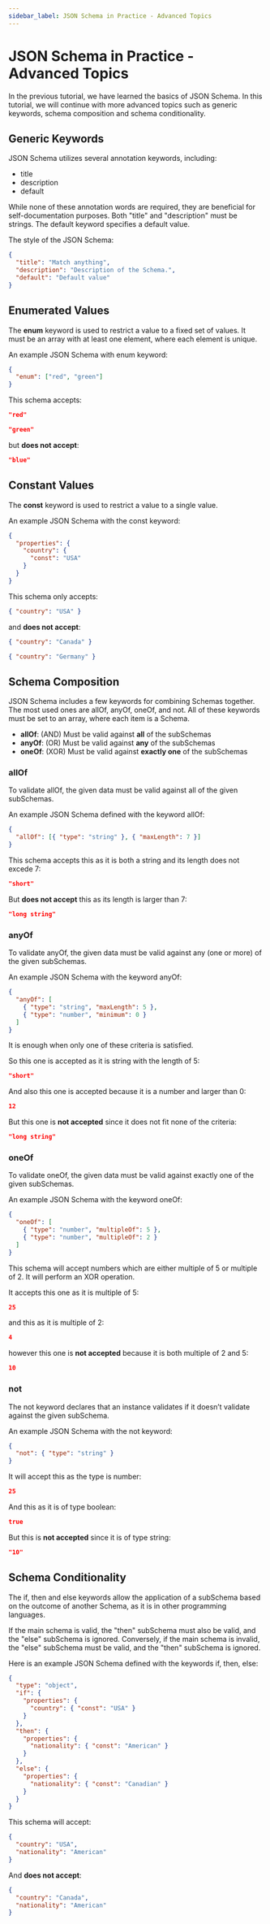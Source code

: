 ```yaml
---
sidebar_label: JSON Schema in Practice - Advanced Topics
---
```


# JSON Schema in Practice - Advanced Topics

In the previous tutorial, we have learned the basics of JSON Schema. In this tutorial, we will continue with more advanced topics such as generic keywords, schema composition and schema conditionality.

## Generic Keywords

JSON Schema utilizes several annotation keywords, including:

- title
- description
- default

While none of these annotation words are required, they are beneficial for self-documentation purposes.
Both "title" and "description" must be strings.
The default keyword specifies a default value.

The style of the JSON Schema:

```json
{
  "title": "Match anything",
  "description": "Description of the Schema.",
  "default": "Default value"
}
```

## Enumerated Values

The **enum** keyword is used to restrict a value to a fixed set of values. It must be an array with at least one element, where each element is unique.

An example JSON Schema with enum keyword:

```json
{
  "enum": ["red", "green"]
}
```

This schema accepts:

```json
"red"
```

```json
"green"
```

but **does not accept**:

```json
"blue"
```

## Constant Values

The **const** keyword is used to restrict a value to a single value.

An example JSON Schema with the const keyword:

```json
{
  "properties": {
    "country": {
      "const": "USA"
    }
  }
}
```

This schema only accepts:

```json
{ "country": "USA" }
```

and **does not accept**:

```json
{ "country": "Canada" }
```

```json
{ "country": "Germany" }
```

## Schema Composition

JSON Schema includes a few keywords for combining Schemas together.
The most used ones are allOf, anyOf, oneOf, and not.
All of these keywords must be set to an array, where each item is a Schema.

- **allOf**: (AND) Must be valid against **all** of the subSchemas
- **anyOf**: (OR) Must be valid against **any** of the subSchemas
- **oneOf**: (XOR) Must be valid against **exactly one** of the subSchemas

### allOf

To validate allOf, the given data must be valid against all of the given subSchemas.

An example JSON Schema defined with the keyword allOf:

```json
{
  "allOf": [{ "type": "string" }, { "maxLength": 7 }]
}
```

This schema accepts this as it is both a string and its length does not excede 7:

```json
"short"
```

But **does not accept** this as its length is larger than 7:

```json
"long string"
```

### anyOf

To validate anyOf, the given data must be valid against any (one or more) of the given subSchemas.

An example JSON Schema with the keyword anyOf:

```json
{
  "anyOf": [
    { "type": "string", "maxLength": 5 },
    { "type": "number", "minimum": 0 }
  ]
}
```

It is enough when only one of these criteria is satisfied.

So this one is accepted as it is string with the length of 5:

```json
"short"
```

And also this one is accepted because it is a number and larger than 0:

```json
12
```

But this one is **not accepted** since it does not fit none of the criteria:

```json
"long string"
```

### oneOf

To validate oneOf, the given data must be valid against exactly one of the given subSchemas.

An example JSON Schema with the keyword oneOf:

```json
{
  "oneOf": [
    { "type": "number", "multipleOf": 5 },
    { "type": "number", "multipleOf": 2 }
  ]
}
```

This schema will accept numbers which are either multiple of 5 or multiple of 2. It will perform an XOR operation.

It accepts this one as it is multiple of 5:

```json
25
```

and this as it is multiple of 2:

```json
4
```

however this one is **not accepted** because it is both multiple of 2 and 5:

```json
10
```

### not

The not keyword declares that an instance validates if it doesn’t validate against the given subSchema.

An example JSON Schema with the not keyword:

```json
{
  "not": { "type": "string" }
}
```

It will accept this as the type is number:

```json
25
```

And this as it is of type boolean:

```json
true
```

But this is **not accepted** since it is of type string:

```json
"10"
```

## Schema Conditionality

The if, then and else keywords allow the application of a subSchema based on the outcome of another Schema, as it is in other programming languages.

If the main schema is valid, the "then" subSchema must also be valid, and the "else" subSchema is ignored. Conversely, if the main schema is invalid, the "else" subSchema must be valid, and the "then" subSchema is ignored.

Here is an example JSON Schema defined with the keywords if, then, else:

```json
{
  "type": "object",
  "if": {
    "properties": {
      "country": { "const": "USA" }
    }
  },
  "then": {
    "properties": {
      "nationality": { "const": "American" }
    }
  },
  "else": {
    "properties": {
      "nationality": { "const": "Canadian" }
    }
  }
}
```

This schema will accept:

```json
{
  "country": "USA",
  "nationality": "American"
}
```

And **does not accept**:

```json
{
  "country": "Canada",
  "nationality": "American"
}
```
